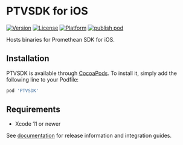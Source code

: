 # PTVSDK for iOS

[![Version](https://img.shields.io/cocoapods/v/PTVSDK.svg?style=flat)](http://cocoapods.org/pods/PTVSDK)
[![License](https://img.shields.io/cocoapods/l/PTVSDK.svg?style=flat)](http://cocoapods.org/pods/PTVSDK)
[![Platform](https://img.shields.io/cocoapods/p/PTVSDK.svg?style=flat)](http://cocoapods.org/pods/PTVSDK)
[![publish pod](https://github.com/PrometheanTV/ptv-sdk-ios-release/workflows/publish%20pod/badge.svg)](https://github.com/PrometheanTV/ptv-sdk-ios-release/actions?query=workflow%3A%22publish+pod%22)

Hosts binaries for Promethean SDK for iOS.

## Installation

PTVSDK is available through [CocoaPods](http://cocoapods.org). To install it, simply add the following line to your Podfile:

```ruby
pod 'PTVSDK'
```

## Requirements

- Xcode 11 or newer

See [documentation](https://docs.promethean.tv/developer-sdk/integration-guide-ios) for release information and integration guides.
